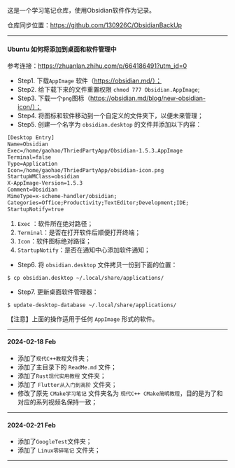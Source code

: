 这是一个学习笔记仓库，使用Obsidian软件作为记录。

仓库同步位置：https://github.com/130926C/ObsidianBackUp

---

#### Ubuntu 如何将添加到桌面和软件管理中

参考连接：https://zhuanlan.zhihu.com/p/664186491?utm_id=0

* Step1. 下载`AppImage` 软件（https://obsidian.md/）；
* Step2. 给下载下来的文件重置权限 `chmod 777 Obsidian.AppImage`;
* Step3. 下载一个`png`图标（https://obsidian.md/blog/new-obsidian-icon/）；
* Step4. 将图标和软件移动到一个自定义的文件夹下，以便未来管理；
* Step5. 创建一个名字为 `obsidian.desktop` 的文件并添加以下内容：
```txt
[Desktop Entry]
Name=Obsidian
Exec=/home/gaohao/ThriedPartyApp/Obsidian-1.5.3.AppImage
Terminal=false
Type=Application
Icon=/home/gaohao/ThriedPartyApp/obsidian-icon.png
StartupWMClass=obsidian
X-AppImage-Version=1.5.3
Comment=Obsidian
MimeType=x-scheme-handler/obsidian;
Categories=Office;Productivity;TextEditor;Development;IDE;
StartupNotify=true
```

1.  `Exec` ：软件所在绝对路径；
2.  `Terminal`：是否在打开软件后顺便打开终端；
3. `Icon`：软件图标绝对路径；
4. `StartupNotify`：是否在通知中心添加软件通知；

* Step6. 将 `obsidian.desktop` 文件拷贝一份到下面的位置：
```shell
$ cp obsidian.desktop ~/.local/share/applications/
```
* Step7. 更新桌面软件管理器：
```shell
$ update-desktop-database ~/.local/share/applications/
```

【注意】上面的操作适用于任何 `AppImage` 形式的软件。

---
#### 2024-02-18 Feb 

* 添加了`现代C++教程`文件夹；
* 添加了主目录下的 `ReadMe.md` 文件；
* 添加了`Rust现代实用教程` 文件夹；
* 添加了 `Flutter从入门到高阶` 文件夹；
* 修改了原先 `CMake学习笔记` 文件夹名为 `现代C++ CMake简明教程`，目的是为了和对应的系列视频名保持一致；

---

#### 2024-02-21 Feb

* 添加了`GoogleTest`文件夹；
* 添加了 `Linux零碎笔记` 文件夹；

---

